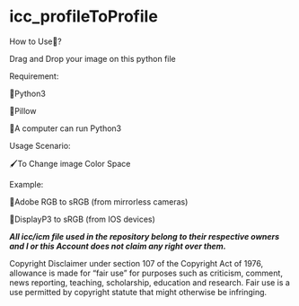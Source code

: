 # icc_profileToProfile
How to Use🤔?

Drag and Drop your image on this python file 

Requirement:

🔸Python3

🔸Pillow

🔸A computer can run Python3


Usage Scenario:

🖌To Change image Color Space

Example:

🔹Adobe RGB to sRGB (from mirrorless cameras) 

🔹DisplayP3 to sRGB (from IOS devices)

***All icc/icm file used in the repository belong to their respective owners and I or this Account does not claim any right over them.***

Copyright Disclaimer under section 107 of the Copyright Act of 1976, allowance is made for “fair use” for purposes such as criticism, comment, news reporting, teaching, scholarship, education and research. Fair use is a use permitted by copyright statute that might otherwise be infringing.

